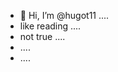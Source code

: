 - 👋 Hi, I’m @hugot11 ....
- like reading ....
- not true ....
- ....
- ....
<!---
hugot11/hugot11 is a ✨ special ✨ repository because its `README.md` (this file) appears on your GitHub profile.
You can click the Preview link to take a look at your changes.
--->
